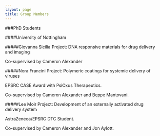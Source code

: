 ```yaml
---
layout: page
title: Group Members
---
```


###PhD Students

####University of Nottingham

#####Giovanna Sicilia 
Project: DNA responsive materials for drug delivery and imaging

Co-supervised by Cameron Alexander

#####Nora Francini
Project: Polymeric coatings for systemic delivery of viruses

EPSRC CASE Award with PsiOxus Therapeutics. 

Co-supervised by Cameron Alexander and Beppe Mantovani.

#####Lee Moir
Project: Development of an externally activated drug delivery system

AstraZeneca/EPSRC DTC Student.

Co-supervised by Cameron Alexander and Jon Aylott.
